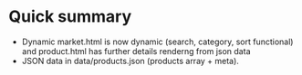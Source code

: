 
# Quick summary

- Dynamic market.html is now dynamic (search, category, sort functional) and product.html has further details renderng from json data
- JSON data in data/products.json (products array + meta).

